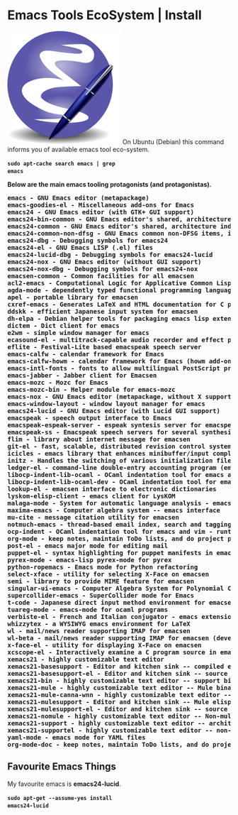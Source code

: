 <!-- facts
authority = emacs tools, emacs inner ecosystem, emacs install, install emacs
neglect = emacs
-->

# Emacs Tools EcoSystem | Install

<img id="right30" src="/media/emacs-logo-square-2.png" title="GNU Emacs Logo" />
On Ubuntu (Debian) this command informs you of available emacs tool eco-system.

**<code>sudo apt-cache search emacs | grep emacs</code>**

**Below are the main emacs tooling protagonists (and protagonistas).**

<strong>
<pre>
emacs - GNU Emacs editor (metapackage)
emacs-goodies-el - Miscellaneous add-ons for Emacs
emacs24 - GNU Emacs editor (with GTK+ GUI support)
emacs24-bin-common - GNU Emacs editor's shared, architecture dependent files
emacs24-common - GNU Emacs editor's shared, architecture independent infrastructure
emacs24-common-non-dfsg - GNU Emacs common non-DFSG items, including the core documentation
emacs24-dbg - Debugging symbols for emacs24
emacs24-el - GNU Emacs LISP (.el) files
emacs24-lucid-dbg - Debugging symbols for emacs24-lucid
emacs24-nox - GNU Emacs editor (without GUI support)
emacs24-nox-dbg - Debugging symbols for emacs24-nox
emacsen-common - Common facilities for all emacsen
acl2-emacs - Computational Logic for Applicative Common Lisp: emacs interface
agda-mode - dependently typed functional programming language — emacs mode
apel - portable library for emacsen
cxref-emacs - Generates LaTeX and HTML documentation for C programs
ddskk - efficient Japanese input system for emacsen
dh-elpa - Debian helper tools for packaging emacs lisp extensions
dictem - Dict client for emacs
e2wm - simple window manager for emacs
ecasound-el - multitrack-capable audio recorder and effect processor (emacs)
eflite - Festival-Lite based emacspeak speech server
emacs-calfw - calendar framework for Emacs
emacs-calfw-howm - calendar framework for Emacs (howm add-on)
emacs-intl-fonts - fonts to allow multilingual PostScript printing from Emacs
emacs-jabber - Jabber client for Emacsen
emacs-mozc - Mozc for Emacs
emacs-mozc-bin - Helper module for emacs-mozc
emacs-nox - GNU Emacs editor (metapackage, without X support)
emacs-window-layout - window layout manager for emacs
emacs24-lucid - GNU Emacs editor (with Lucid GUI support)
emacspeak - speech output interface to Emacs
emacspeak-espeak-server - espeak syntesis server for emacspeak
emacspeak-ss - Emacspeak speech servers for several synthesizers
flim - library about internet message for emacsen
git-el - fast, scalable, distributed revision control system (emacs support)
icicles - emacs library that enhances minibuffer/input completion
initz - Handles the switching of various initialization files of emacsen
ledger-el - command-line double-entry accounting program (emacs interface)
libocp-indent-lib-ocaml - OCaml indentation tool for emacs and vim - libraries
libocp-indent-lib-ocaml-dev - OCaml indentation tool for emacs and vim - development libraries
lookup-el - emacsen interface to electronic dictionaries
lyskom-elisp-client - emacs client for LysKOM
malaga-mode - System for automatic language analysis - emacs mode
maxima-emacs - Computer algebra system -- emacs interface
mu-cite - message citation utility for emacsen
notmuch-emacs - thread-based email index, search and tagging (emacs interface)
ocp-indent - OCaml indentation tool for emacs and vim - runtime
org-mode - keep notes, maintain ToDo lists, and do project planning in emacs
post-el - emacs major mode for editing mail
puppet-el - syntax highlighting for puppet manifests in emacs
pyrex-mode - emacs-lisp pyrex-mode for pyrex
python-ropemacs - Emacs mode for Python refactoring
select-xface - utility for selecting X-Face on emacsen
semi - library to provide MIME feature for emacsen
singular-ui-emacs - Computer Algebra System for Polynomial Computations -- emacs user interface
supercollider-emacs - SuperCollider mode for Emacs
t-code - Japanese direct input method environment for emacsen
tuareg-mode - emacs-mode for ocaml programs
verbiste-el - French and Italian conjugator - emacs extension
whizzytex - a WYSIWYG emacs environment for LaTeX
wl - mail/news reader supporting IMAP for emacsen
wl-beta - mail/news reader supporting IMAP for emacsen (development version)
x-face-el - utility for displaying X-Face on emacsen
xcscope-el - Interactively examine a C program source in emacs
xemacs21 - highly customizable text editor
xemacs21-basesupport - Editor and kitchen sink -- compiled elisp support files
xemacs21-basesupport-el - Editor and kitchen sink -- source elisp support files
xemacs21-bin - highly customizable text editor -- support binaries
xemacs21-mule - highly customizable text editor -- Mule binary
xemacs21-mule-canna-wnn - highly customizable text editor -- Mule binary compiled with Canna and Wnn
xemacs21-mulesupport - Editor and kitchen sink -- Mule elisp support files
xemacs21-mulesupport-el - Editor and kitchen sink -- source elisp support files
xemacs21-nomule - highly customizable text editor -- Non-mule binary
xemacs21-support - highly customizable text editor -- architecture independent support files
xemacs21-supportel - highly customizable text editor -- non-required library files
yaml-mode - emacs mode for YAML files
org-mode-doc - keep notes, maintain ToDo lists, and do project planning in emacs
</pre>
</strong>


## Favourite Emacs Things

My favourite emacs is **emacs24-lucid**.

**<code>sudo apt-get --assume-yes install emacs24-lucid</code>**
